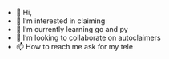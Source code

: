- 👋 Hi,
- 👀 I’m interested in claiming
- 🌱 I’m currently learning go and py 
- 💞️ I’m looking to collaborate on autoclaimers
- 📫 How to reach me ask for my tele

<!---
kbdfan/kbdfan is a ✨ special ✨ repository because its `README.md` (this file) appears on your GitHub profile.
You can click the Preview link to take a look at your changes.
--->
